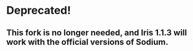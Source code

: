 # Deprecated!
## This fork is no longer needed, and Iris 1.1.3 will work with the official versions of Sodium.
